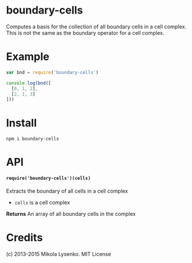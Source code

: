 boundary-cells
==============
Computes a basis for the collection of all boundary cells in a cell complex.  This is not the same as the boundary operator for a cell complex.

# Example

```javascript
var bnd = require('boundary-cells')

console.log(bnd([
  [0, 1, 2],
  [2, 1, 3]
]))
```

# Install

```
npm i boundary-cells
```

# API

#### `require('boundary-cells')(cells)`
Extracts the boundary of all cells in a cell complex

* `cells` is a cell complex

**Returns** An array of all boundary cells in the complex

Credits
=======
(c) 2013-2015 Mikola Lysenko. MIT License
